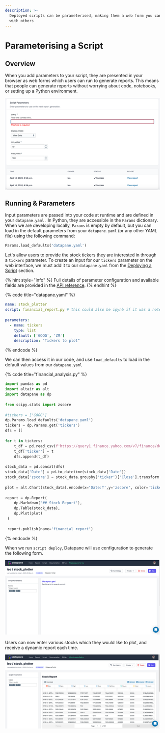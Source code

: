 ```yaml
---
description: >-
  Deployed scripts can be parameterised, making them a web form you can share
  with others
---
```


# Parameterising a Script

## Overview

When you add parameters to your script, they are presented in your browser as web forms which users can run to generate reports. This means that people can generate reports without worrying about code, notebooks, or setting up a Python environment. 

![](../.gitbook/assets/image%20%2876%29.png)

## Running & Parameters

Input parameters are passed into your code at runtime and are defined in your `datapane.yaml` . In Python, they are accessible in the `Params` dictionary. When we are developing locally, `Params` is empty by default, but you can load in the default parameters from your `datapane.yaml` \(or any other YAML file\) using the following command:

```python
Params.load_defaults('datapane.yaml')
```

Let's allow users to provide the stock tickers they are interested in through a `tickers` parameter. To create an input for our `tickers` parameter on the web interface, we must add it to our `datapane.yaml` from the [Deploying a Script](tut-deploying-a-script.md#deploying-a-script) section. 

{% hint style="info" %}
Full details of parameter configuration and available fields are provided in the [API reference](../reference/scripts/datapane.yaml.md#parameters).
{% endhint %}

{% code title="datapane.yaml" %}
```yaml
name: stock_plotter
script: financial_report.py # this could also be ipynb if it was a notebook
  
parameters:
  - name: tickers
    type: list
    default: ['GOOG', 'ZM']
    description: "Tickers to plot"
```
{% endcode %}

We can then access it in our code, and use `load_defaults` to load in the default values from our `datapane.yaml`

{% code title="financial\_analysis.py" %}
```python
import pandas as pd
import altair as alt
import datapane as dp

from scipy.stats import zscore

#tickers = ['GOOG']
dp.Params.load_defaults('datapane.yaml')
tickers = dp.Params.get('tickers')
dfs = []

for t in tickers:
    t_df = pd.read_csv(f'https://query1.finance.yahoo.com/v7/finance/download/{t}?period1=1553600505&period2=1585222905&interval=1d&events=history')
    t_df['ticker'] = t
    dfs.append(t_df)

stock_data = pd.concat(dfs)
stock_data['Date'] = pd.to_datetime(stock_data['Date'])
stock_data['zscore'] = stock_data.groupby('ticker')['Close'].transform(lambda x: zscore(x))

plot = alt.Chart(stock_data).encode(x='Date:T',y='zscore', color='ticker').mark_line()

report = dp.Report(
    dp.Markdown("## Stock Report"),
    dp.Table(stock_data),
    dp.Plot(plot)
 )
 
 report.publish(name='financial_report')
```
{% endcode %}

When we run `script deploy`, Datapane will use configuration to generate the following form.

![](../.gitbook/assets/image%20%2887%29.png)

Users can now enter various stocks which they would like to plot, and receive a dynamic report each time.

![](../.gitbook/assets/image%20%2883%29.png)

## 

